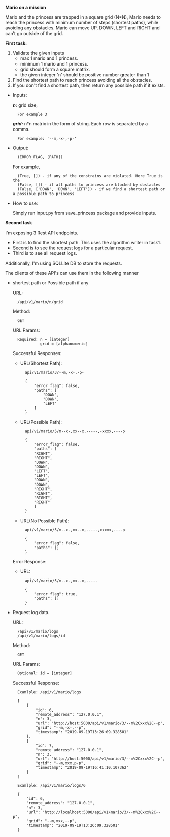 **Mario on a mission**

Mario and the princess are trapped in a square grid (N*N), Mario needs to reach the princess with minimum number of steps (shortest paths), while avoiding any obstacles. Mario can move UP, DOWN, LEFT and RIGHT and can’t go outside of the grid.

**First task:**

1. Validate the given inputs 
    * max 1 mario and 1 princess.
    * minimum 1 mario and 1 princess. 
    * grid should form a square matrix.
    * the given integer 'n' should be positive number greater than 1
2. Find the shortest path to reach princess avoiding all the obstacles.
3. If you don't find a shortest path, then return any possible path if it exists.

* Inputs:

    ***n:*** grid size, 
    
        For example 3
  
    ***grid:*** n*n matrix in the form of string. Each row is separated by a comma.
		
		For example: '--m,-x-,-p-'

* Output:
	
	    (ERROR_FLAG, [PATH])
	
	For example,
	
	    (True, []) - if any of the constrains are violated. Here True is the
        (False, []) - if all paths to princess are blocked by obstacles
        (False, ['DOWN', 'DOWN', 'LEFT']) - if we find a shortest path or a possible path to princess
        
* How to use:

    Simply run input.py from save_princess package and provide inputs.
    
**Second task**

I'm exposing 3 Rest API endpoints. 

* First is to find the shortest path. This uses the algorithm writer in task1. 
* Second is to see the request logs for a particular request.
* Third is to see all request logs.

Additionally, I'm using SQLLite DB to store the requests.
 
The clients of these API's can use them in the following manner

* shortest path or Possible path if any

    URL:

        /api/v1/mario/n/grid
     
    Method:
    
        GET
    
    URL Params:
        
        Required: n = [integer]
                  grid = [alphanumeric]
                  
    Successful Responses:
    
    * URL(Shortest Path): 
    
            api/v1/mario/3/--m,-x-,-p-
        
            {
                "error_flag": false,
                "paths": [
                    "DOWN",
                    "DOWN",
                    "LEFT"
                ]
            }
        
    * URL(Possible Path): 
    
            api/v1/mario/5/m--x-,xx--x,-----,-xxxx,----p
        
            {
                "error_flag": false,
                "paths": [
                "RIGHT",
                "RIGHT",
                "DOWN",
                "DOWN",
                "LEFT",
                "LEFT",
                "DOWN",
                "DOWN",
                "RIGHT",
                "RIGHT",
                "RIGHT",
                "RIGHT"
                ]
            }
        
    * URL(No Possible Path): 
    
            api/v1/mario/5/m--x-,xx--x,-----,xxxxx,----p
        
            {
                "error_flag": false,
                "paths": []
            }
            
    Error Response:
    
    * URL: 

            api/v1/mario/5/m--x-,xx--x,-----
    
            {
                "error_flag": true,
                "paths": []
            }
        
          
* Request log data.

    URL:

        /api/v1/mario/logs 
        /api/v1/mario/logs/id
     
    Method:
    
        GET
    
    URL Params:
        
        Optional: id = [integer]
                  
    Successful Response:
        
        Examlple: /api/v1/mario/logs
    
        [
            {
                "id": 6,
                "remote_address": "127.0.0.1",
                "n": 3,
                "url": "http://host:5000/api/v1/mario/3/--m%2Cxxx%2C--p",
                "grid": "--m,-x-,--p",
                "timestamp": "2019-09-19T13:26:09.328501"
            },
            {
                "id": 7,
                "remote_address": "127.0.0.1",
                "n": 3,
                "url": "http://host:5000/api/v1/mario/3/--m%2Cxxx%2C--p",
                "grid": "--m,xxx,p-p",
                "timestamp": "2019-09-19T16:41:10.107362"
            }
        ]
        
        Examlple: /api/v1/mario/logs/6
        
        {
            "id": 6,
            "remote_address": "127.0.0.1",
            "n": 3,
            "url": "http://localhost:5000/api/v1/mario/3/--m%2Cxxx%2C--p",
            "grid": "--m,xxx,--p",
            "timestamp": "2019-09-19T13:26:09.328501"
        }
